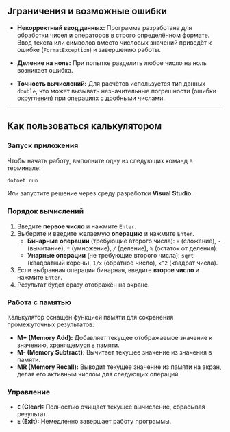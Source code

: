 ## Jграничения и возможные ошибки

*   **Некорректный ввод данных:** Программа разработана для обработки чисел и операторов в строго определённом формате. Ввод текста или символов вместо числовых значений приведёт к ошибке (`FormatException`) и завершению работы.

*   **Деление на ноль:** При попытке разделить любое число на ноль возникает ошибка.

*   **Точность вычислений:** Для расчётов используется тип данных `double`, что может вызывать незначительные погрешности (ошибки округления) при операциях с дробными числами.

---

## Как пользоваться калькулятором

### Запуск приложения

Чтобы начать работу, выполните одну из следующих команд в терминале:
```bash
dotnet run
```
*Или* запустите решение через среду разработки **Visual Studio**.

### Порядок вычислений

1.  Введите **первое число** и нажмите `Enter`.
2.  Выберите и введите желаемую **операцию** и нажмите `Enter`.
    *   **Бинарные операции** (требующие второго числа): `+` (сложение), `-` (вычитание), `*` (умножение), `/` (деление), `%` (остаток от деления).
    *   **Унарные операции** (не требующие второго числа): `sqrt` (квадратный корень), `1/x` (обратное число), `x^2` (квадрат числа).
3.  Если выбранная операция бинарная, введите **второе число** и нажмите `Enter`.
4.  Результат будет сразу отображён на экране.

### Работа с памятью

Калькулятор оснащён функцией памяти для сохранения промежуточных результатов:

*   **M+ (Memory Add):** Добавляет текущее отображаемое значение к значению, хранящемуся в памяти.
*   **M- (Memory Subtract):** Вычитает текущее значение из значения в памяти.
*   **MR (Memory Recall):** Выводит текущее значение из памяти на экран, делая его активным числом для следующих операций.

### Управление

*   **`C` (Clear):** Полностью очищает текущее вычисление, сбрасывая результат.
*   **`E` (Exit):** Немедленно завершает работу программы.
